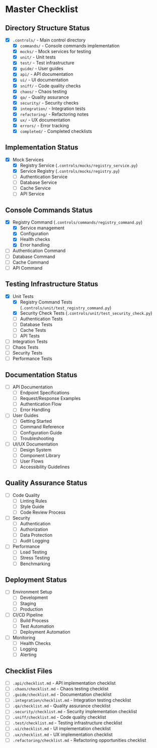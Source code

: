 # Master Checklist

## Directory Structure Status
- [x] `.controls/` - Main control directory
  - [x] `commands/` - Console commands implementation
  - [x] `mocks/` - Mock services for testing
  - [x] `unit/` - Unit tests
  - [x] `test/` - Test infrastructure
  - [x] `guide/` - User guides
  - [x] `api/` - API documentation
  - [x] `ui/` - UI documentation
  - [x] `sniff/` - Code quality checks
  - [x] `chaos/` - Chaos testing
  - [x] `qa/` - Quality assurance
  - [x] `security/` - Security checks
  - [x] `integration/` - Integration tests
  - [x] `refactoring/` - Refactoring notes
  - [x] `ux/` - UX documentation
  - [x] `errors/` - Error tracking
  - [x] `completed/` - Completed checklists

## Implementation Status
- [x] Mock Services
  - [x] Registry Service (`.controls/mocks/registry_service.py`)
  - [x] Service Registry (`.controls/mocks/registry.py`)
  - [ ] Authentication Service
  - [ ] Database Service
  - [ ] Cache Service
  - [ ] API Service

## Console Commands Status
- [x] Registry Command (`.controls/commands/registry_command.py`)
  - [x] Service management
  - [x] Configuration
  - [x] Health checks
  - [x] Error handling
- [ ] Authentication Command
- [ ] Database Command
- [ ] Cache Command
- [ ] API Command

## Testing Infrastructure Status
- [x] Unit Tests
  - [x] Registry Command Tests (`.controls/unit/test_registry_command.py`)
  - [x] Security Check Tests (`.controls/unit/test_security_check.py`)
  - [ ] Authentication Tests
  - [ ] Database Tests
  - [ ] Cache Tests
  - [ ] API Tests
- [ ] Integration Tests
- [ ] Chaos Tests
- [ ] Security Tests
- [ ] Performance Tests

## Documentation Status
- [ ] API Documentation
  - [ ] Endpoint Specifications
  - [ ] Request/Response Examples
  - [ ] Authentication Flow
  - [ ] Error Handling
- [ ] User Guides
  - [ ] Getting Started
  - [ ] Command Reference
  - [ ] Configuration Guide
  - [ ] Troubleshooting
- [ ] UI/UX Documentation
  - [ ] Design System
  - [ ] Component Library
  - [ ] User Flows
  - [ ] Accessibility Guidelines

## Quality Assurance Status
- [ ] Code Quality
  - [ ] Linting Rules
  - [ ] Style Guide
  - [ ] Code Review Process
- [ ] Security
  - [ ] Authentication
  - [ ] Authorization
  - [ ] Data Protection
  - [ ] Audit Logging
- [ ] Performance
  - [ ] Load Testing
  - [ ] Stress Testing
  - [ ] Benchmarking

## Deployment Status
- [ ] Environment Setup
  - [ ] Development
  - [ ] Staging
  - [ ] Production
- [ ] CI/CD Pipeline
  - [ ] Build Process
  - [ ] Test Automation
  - [ ] Deployment Automation
- [ ] Monitoring
  - [ ] Health Checks
  - [ ] Logging
  - [ ] Alerting

## Checklist Files
- [ ] `.api/checklist.md` - API implementation checklist
- [ ] `.chaos/checklist.md` - Chaos testing checklist
- [ ] `.guide/checklist.md` - Documentation checklist
- [ ] `.integration/checklist.md` - Integration testing checklist
- [ ] `.qa/checklist.md` - Quality assurance checklist
- [ ] `.security/checklist.md` - Security implementation checklist
- [ ] `.sniff/checklist.md` - Code quality checklist
- [ ] `.test/checklist.md` - Testing infrastructure checklist
- [ ] `.ui/checklist.md` - UI implementation checklist
- [ ] `.ux/checklist.md` - UX implementation checklist
- [ ] `.refactoring/checklist.md` - Refactoring opportunities checklist 